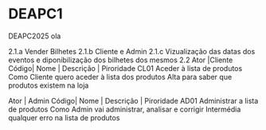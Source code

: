 # DEAPC1
DEAPC2025
ola

2.1.a
Vender Bilhetes
2.1.b
Cliente e Admin
2.1.c
Vizualização das datas dos eventos e diponibilização dos bilhetes dos mesmos
2.2
Ator |Cliente
Código|             Nome              |                    Descrição                      |            Piroridade
  CL01    Aceder à lista de produtos      Como Cliente quero aceder à lista dos produtos                  Alta
                                            para saber que produtos existem na loja

Ator | Admin
Código|             Nome                 |                    Descrição                          |            Piroridade
AD01    Administrar a lista de produtos     Como Admin vai administrar, analisar e corrigir                   Intermédia
                                                    qualquer erro na lista de produtos  
